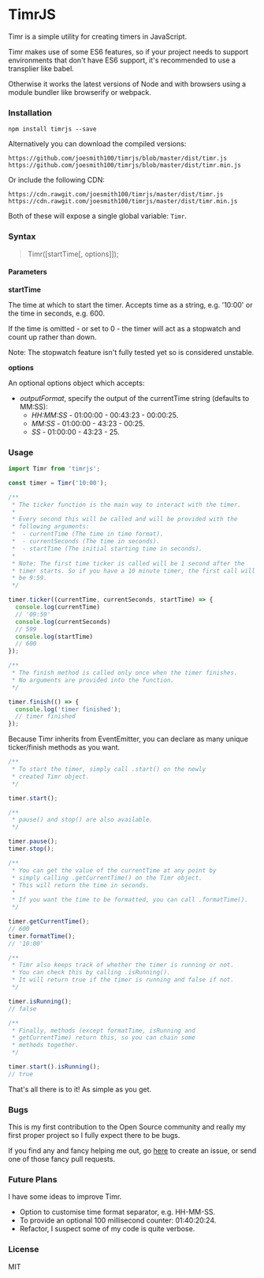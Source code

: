 # TimrJS
Timr is a simple utility for creating timers in JavaScript.

Timr makes use of some ES6 features, so if your project needs to support environments that don't have ES6 support, it's recommended to use a transplier like babel.

Otherwise it works the latest versions of Node and with browsers using a module bundler like browserify or webpack.
### Installation
```
npm install timrjs --save
```
Alternatively you can download the compiled versions:
```
https://github.com/joesmith100/timrjs/blob/master/dist/timr.js
https://github.com/joesmith100/timrjs/blob/master/dist/timr.min.js
```
Or include the following CDN:
```
https://cdn.rawgit.com/joesmith100/timrjs/master/dist/timr.js
https://cdn.rawgit.com/joesmith100/timrjs/master/dist/timr.min.js
```
Both of these will expose a single global variable: `Timr`.
### Syntax
> Timr([startTime[, options]]);

#### Parameters
**startTime**

The time at which to start the timer. Accepts time as a string, e.g. '10:00' or the time in seconds, e.g. 600.

If the time is omitted - or set to 0 - the timer will act as a stopwatch and count up rather than down.

Note: The stopwatch feature isn't fully tested yet so is considered unstable.

**options**

An optional options object which accepts:
 - _outputFormat_, specify the output of the currentTime string (defaults to MM:SS):
   - _HH:MM:SS_ - 01:00:00 - 00:43:23 - 00:00:25.
   - _MM:SS_ - 01:00:00 - 43:23 - 00:25.
   - _SS_ - 01:00:00 - 43:23 - 25.

### Usage
```js
import Timr from 'timrjs';

const timer = Timr('10:00');

/**
 * The ticker function is the main way to interact with the timer.
 *
 * Every second this will be called and will be provided with the
 * following arguments:
 *  - currentTime (The time in time format).
 *  - currentSeconds (The time in seconds).
 *  - startTime (The initial starting time in seconds).
 *
 * Note: The first time ticker is called will be 1 second after the
 * timer starts. So if you have a 10 minute timer, the first call will
 * be 9:59.
 */

timer.ticker((currentTime, currentSeconds, startTime) => {
  console.log(currentTime)
  // '09:59'
  console.log(currentSeconds)
  // 599
  console.log(startTime)
  // 600
});

/**
 * The finish method is called only once when the timer finishes.
 * No arguments are provided into the function.
 */

timer.finish(() => {
  console.log('timer finished');
  // timer finished
});
```
Because Timr inherits from EventEmitter, you can declare as many unique ticker/finish methods as you want.
```js
/**
 * To start the timer, simply call .start() on the newly
 * created Timr object.
 */

timer.start();

/**
 * pause() and stop() are also available.
 */

timer.pause();
timer.stop();

/**
 * You can get the value of the currentTime at any point by
 * simply calling .getCurrentTime() on the Timr object.
 * This will return the time in seconds.
 *
 * If you want the time to be formatted, you can call .formatTime().
 */

timer.getCurrentTime();
// 600
timer.formatTime();
// '10:00'

/**
 * Timr also keeps track of whether the timer is running or not.
 * You can check this by calling .isRunning().
 * It will return true if the timer is running and false if not.
 */

timer.isRunning();
// false

/**
 * Finally, methods (except formatTime, isRunning and
 * getCurrentTime) return this, so you can chain some
 * methods together.
 */

timer.start().isRunning();
// true
```
That's all there is to it! As simple as you get.
### Bugs
This is my first contribution to the Open Source community and really my first proper project so I fully expect there to be bugs.

If you find any and fancy helping me out, go [here](https://github.com/joesmith100/timrjs/issues) to create an issue, or send one of those fancy pull requests.
### Future Plans
I have some ideas to improve Timr.
 - Option to customise time format separator, e.g. HH-MM-SS.
 - To provide an optional 100 millisecond counter: 01:40:20:24.
 - Refactor, I suspect some of my code is quite verbose.

### License
MIT
